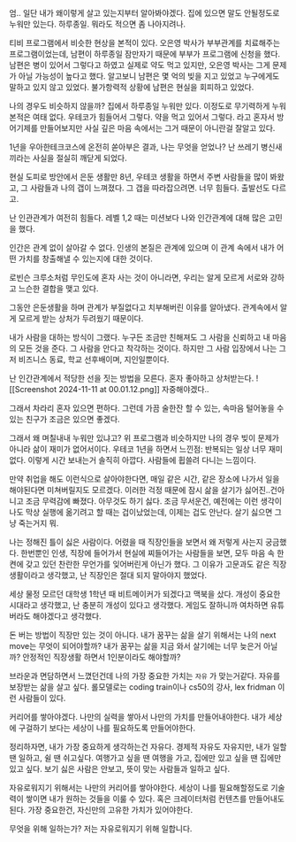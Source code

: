 엄.. 일단 내가 왜이렇게 살고 있는지부터 알아봐야겠다.
집에 있으면 말도 안될정도로 누워만 있는다. 하루종일.
뭐라도 적으면 좀 나아지려나.

티비 프로그램에서 비슷한 현상을 본적이 있다.
오은영 박사가 부부관계를 치료해주는 프로그램이었는데, 남편이 하루종일 잠만자기 때문에 부부가 프로그램에 신청을 했다.
남편은 병이 있어서 그렇다고 하였고 실제로 약도 먹고 있지만, 오은영 박사는 그게 문제가 아닐 가능성이 높다고 했다. 
알고보니 남편은 몇 억의 빚을 지고 있었고 누구에게도 말하고 있지 않고 있었다. 불가항력적 상황에 남편은 현실을 회피하고 있었다.

나의 경우도 비슷하지 않을까? 
집에서 하루종일 누워만 있다. 이정도로 무기력하게 누워본적은 여태 없다. 
우테코가 힘들어서 그렇다. 약을 먹고 있어서 그렇다.
라고 혼자서 방어기제를 만들어보지만 사실 깊은 마음 속에서는 그거 때문이 아니란걸 잘알고 있다.

1년을 우아한테크코스에 온전히 쏟아부은 결과, 나는 무엇을 얻었나?
난 쓰레기 병신새끼라는 사실을 절실히 깨닫게 되었다.

현실 도피로 방안에서 은둔 생활만 8년,
우테코 생활을 하면서 주변 사람들을 많이 봐왔고, 그 사람들과 나의 갭이 느껴졌다.
그 갭을 따라잡으려면. 너무 힘들다. 출발선도 다르고.

난 인관관계가 여전히 힘들다.
레벨 1,2 때는 미션보다 나와 인간관계에 대해 많은 고민을 했다.

인간은 관계 없이 살아갈 수 없다.
인생의 본질은 관계에 있으며 이 관계 속에서 내가 어떤 가치를 창출해낼 수 있는지에 대한 것이다. 

로빈슨 크루소처럼 무인도에 혼자 사는 것이 아니라면,
우리는 알게 모르게 서로와 강하고 느슨한 결합을 맺고 있다.

그동안 은둔생활을 하며 관계가 부질없다고 치부해버린 이유를 알아냈다.
관계속에서 알게 모르게 받는 상처가 두려웠기 때문이다.

내가 사람을 대하는 방식이 그랬다.
누구든 조금만 친해져도 그 사람을 신뢰하고 내 마음의 모든 것을 준다.
그 사람을 안다고 착각하는 것이다.
하지만 그 사람 입장에서 나는 그저 비즈니스 동료, 학교 선후배이며, 지인일뿐이다.

난 인간관계에서 적당한 선을 짓는 방법을 모른다.
혼자 좋아하고 상처받는다.
![[Screenshot 2024-11-11 at 00.01.12.png]]
자중해야겠다..

그래서 차라리 혼자 있으면 편하다.
그런데 가끔 술한잔 할 수 있는, 속마음 털어놓을 수 있는 친구가 조금은 있으면 좋겠다.

그래서 왜 며칠내내 누워만 있냐고? 
위 프로그램과 비슷하지만 나의 경우 빚이 문제가 아니라 삶이 재미가 없어서이다.
우테코 1년을 하면서 느낀점: 
반복되는 일상 너무 재미없다. 
이렇게 시간 보내는거 솔직히 아깝다.
사람들에 휩쓸려 다니는 느낌이다.

만약 취업을 해도 이런식으로 살아야한다면, 매일 같은 시간, 같은 장소에 나가서 일을 해야된다면 미쳐버릴지도 모르겠다.
이러한 걱정 때문에 잠시 삶을 살기가 싫어진..건아니고 조금 무력감에 빠졌다.
아무것도 하기 싫다.
조금 무서운건, 예전에는 이런 생각이 나도 막상 실행에 옮기려고 할 때는 겁이났었는데, 이제는 겁도 안난다. 살기 싫으면 그냥 죽는거지 뭐.


나는 정해진 틀이 싫은 사람이다.
어렸을 때 직장인들을 보면서 왜 저렇게 사는지 궁금했다.
한번뿐인 인생, 직장에 들어가서 현실에 찌들어가는 사람들을 보면, 모두 마음 속 한켠에 갖고 있던 찬란한 무언가를 잊어버린게 아닌가 했다.
그 이유가 고문과도 같은 직장생활이라고 생각했고, 난 직장인은 절대 되지 말아야지 했었다.

세상 물정 모르던 대학생 1학년 때 비트메이커가 되겠다고 맥북을 샀다.
개성이 중요한 시대라고 생각했고, 난 충분히 개성이 있다고 생각했다.
게임도 잘하니까 여차하면 유튜버라도 해야겠다고 생각했다.

돈 버는 방법이 직장만 있는 것이 아니다.
내가 꿈꾸는 삶을 살기 위해서는 나의 next move는 무엇이 되어야할까?
내가 꿈꾸는 삶을 지금 와서 살기에는 너무 늦은거 아닐까?
안정적인 직장생활 하면서 1인분이라도 해야할까?

브라운과 면담하면서 느꼈던건데 나의 가장 중요한 가치는 `자유` 가 맞는거같다.
자유를 보장받는 삶을 살고 싶다.
롤모델로는 coding train이나 cs50의 강사, lex fridman
이런 사람들이 있다.

커리어를 쌓아야겠다.
나만의 실력을 쌓아서 나만의 가치를 만들어내야한다.
내가 세상에 구걸하기 보다는 세상이 나를 필요하도록 만들어야한다.

정리하자면, 내가 가장 중요하게 생각하는건 자유다.
경제적 자유도 자유지만, 
내가 일할 땐 일하고, 쉴 땐 쉬고싶다.
여행가고 싶을 땐 여행을 가고, 집에만 있고 싶을 땐 집에만 있고 싶다.
보기 싫은 사람은 안보고, 뜻이 맞는 사람들과 일하고 싶다.

자유로워지기 위해서는 나만의 커리어를 쌓아야한다.
세상이 나를 필요해할정도로 기술력이 쌓이면 내가 원하는 것들을 이룰 수 있다.
혹은 크레이터처럼 컨텐츠를 만들어내도 된다.
가장 중요한건, 자신만의 고유한 가치가 있어야한다.

무엇을 위해 일하는가?
저는 자유로워지기 위해 일합니다.
